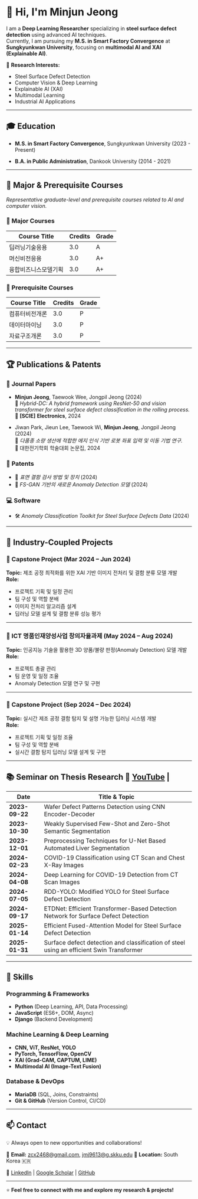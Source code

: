 # 👋 Hi, I'm Minjun Jeong  

I am a **Deep Learning Researcher** specializing in **steel surface defect detection** using advanced AI techniques.  
Currently, I am pursuing my **M.S. in Smart Factory Convergence** at **Sungkyunkwan University**, focusing on **multimodal AI and XAI (Explainable AI)**.  

🔬 **Research Interests:**  
- Steel Surface Defect Detection  
- Computer Vision & Deep Learning  
- Explainable AI (XAI)  
- Multimodal Learning  
- Industrial AI Applications  

---

## 🎓 Education  
- **M.S. in Smart Factory Convergence**, Sungkyunkwan University (2023 - Present)  

- **B.A. in Public Administration**, Dankook University (2014 - 2021)  

---

## 📘 Major & Prerequisite Courses
*Representative graduate-level and prerequisite courses related to AI and computer vision.*

### 📘 Major Courses

| Course Title             | Credits | Grade |
|--------------------------|---------|-------|
| 딥러닝기술응용              | 3.0     | A     |
| 머신비전응용                | 3.0     | A+    |
| 융합비즈니스모델기획         | 3.0     | A+    |


### 📗 Prerequisite Courses

| Course Title         | Credits | Grade |
|----------------------|---------|-------|
| 컴퓨터비전개론         | 3.0     | P     |
| 데이터마이닝           | 3.0     | P     |
| 자료구조개론           | 3.0     | P     |


---

## 🏆 Publications & Patents  

### 📄 **Journal Papers**  
- **Minjun Jeong**, Taewook Wee, Jongpil Jeong (2024)  
  📌 *Hybrid-DC: A hybrid framework using ResNet-50 and vision transformer for steel surface defect classification in the rolling process.*  
  📕 **[SCIE]** **Electronics**, 2024  

- Jiwan Park, Jieun Lee, Taewook Wi, **Minjun Jeong**, Jongpil Jeong (2024)  
  📌 *다품종 소량 생산에 적합한 에지 인식 기반 로봇 좌표 입력 및 이동 기법 연구.*  
  📕 대한전기학회 학술대회 논문집, 2024  

### 🏅 **Patents**  
- 📜 *표면 결함 검사 방법 및 장치* (2024)  
- 📜 *FS-GAN 기반의 새로운 Anomaly Detection 모델* (2024)  

### 💻 **Software**  
- 🛠 *Anomaly Classification Toolkit for Steel Surface Defects Data* (2024)  

---
## 🧪 Industry-Coupled Projects

### 📌 Capstone Project (Mar 2024 – Jun 2024)
**Topic:** 제조 공정 최적화를 위한 XAI 기반 이미지 전처리 및 결함 분류 모델 개발  
**Role:**  
- 프로젝트 기획 및 일정 관리  
- 팀 구성 및 역할 분배  
- 이미지 전처리 알고리즘 설계  
- 딥러닝 모델 설계 및 결함 분류 성능 평가  

---

### 📌 ICT 명품인재양성사업 창의자율과제 (May 2024 – Aug 2024)  
**Topic:** 인공지능 기술을 활용한 3D 양품/불량 판정(Anomaly Detection) 모델 개발  
**Role:**  
- 프로젝트 총괄 관리  
- 팀 운영 및 일정 조율  
- Anomaly Detection 모델 연구 및 구현  

---

### 📌 Capstone Project (Sep 2024 – Dec 2024)  
**Topic:** 실시간 제조 공정 결함 탐지 및 설명 가능한 딥러닝 시스템 개발  
**Role:**  
- 프로젝트 기획 및 일정 조율  
- 팀 구성 및 역할 분배  
- 실시간 결함 탐지 딥러닝 모델 설계 및 구현


---
## 📚 Seminar on Thesis Research  🔗 [YouTube](https://youtube.com/@smartfactoryskku?si=0DLrMIdHd2gNmFqz) |

| Date        | Title & Topic |
|------------|--------------|
| **2023-09-22** | Wafer Defect Patterns Detection using CNN Encoder-Decoder |
| **2023-10-30** | Weakly Supervised Few-Shot and Zero-Shot Semantic Segmentation |
| **2023-12-01** | Preprocessing Techniques for U-Net Based Automated Liver Segmentation |
| **2024-02-23** | COVID-19 Classification using CT Scan and Chest X-Ray Images |
| **2024-04-08** | Deep Learning for COVID-19 Detection from CT Scan Images |
| **2024-07-05** | RDD-YOLO: Modified YOLO for Steel Surface Defect Detection |
| **2024-09-17** | ETDNet: Efficient Transformer-Based Detection Network for Surface Defect Detection |
| **2025-01-14** | Efficient Fused-Attention Model for Steel Surface Defect Detection |
| **2025-01-31** | Surface defect detection and classification of steel using an efficient Swin Transformer |

---

## 🔧 Skills  

### **Programming & Frameworks**  
- **Python** (Deep Learning, API, Data Processing)  
- **JavaScript** (ES6+, DOM, Async)  
- **Django** (Backend Development)  

### **Machine Learning & Deep Learning**  
- **CNN, ViT, ResNet, YOLO**  
- **PyTorch, TensorFlow, OpenCV**  
- **XAI (Grad-CAM, CAPTUM, LIME)**  
- **Multimodal AI (Image-Text Fusion)**  

### **Database & DevOps**  
- **MariaDB** (SQL, Joins, Constraints)  
- **Git & GitHub** (Version Control, CI/CD)  

---

## 📫 Contact  

💡 Always open to new opportunities and collaborations!  

📧 **Email:** zcx2468@gmail.com, jmj9613@g.skku.edu 
📍 **Location:** South Korea 🇰🇷  

📌 [LinkedIn](www.linkedin.com/in/jmj9613) | [Google Scholar](https://scholar.google.co.kr/citations?user=JQwgrywAAAAJ&hl=ko) | [GitHub](https://github.com/minjun9613/minjun9613.git)  

---

⭐ **Feel free to connect with me and explore my research & projects!**  
